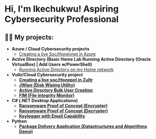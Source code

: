 <h1>Hi, I'm Ikechukwu! Aspiring Cybersecurity Professional

<h2>👨‍💻 My projects:</h2>

- <b>Azure / Cloud Cybersecurity projects</b>
  - [Creating a live Soc/Honeynet in Azure](https://github.com/iyke85/Cloud-Soc)
- <b>Active Directory (Basic Home Lab Running Active Directory (Oracle VirtualBox) | Add Users w/PowerShell)</b>
  - [Running Active Directory on my Home network](https://github.com/iyke85/Active-Directory)<b>
- <b>Vultr/Cloud Cybersecurity project</b>
  - [Creating a live soc/Honepot in Zultr](https://github.com/iyke85/Honey-Tpot)
  - [JWipe (Disk Wiping Utility)](https://github.com/joshmadakor1/Jwipe.PowerShell)
  - [Active Directory Bulk User Creation](https://github.com/joshmadakor1/AD_PS)
  - [FIM (File Integrity Monitor)](https://github.com/joshmadakor1/PowerShell-Integrity-FIM)
- <b>C# (.NET Desktop Applications)</b>
  - [Ransomware Proof of Concept (Encrypter)](https://github.com/joshmadakor1/EncrypterPOC)
  - [Ransomware Proof of Concept (Decrypter)](https://github.com/joshmadakor1/DecrypterPOC)
  - [Keylogger with Email Capability](https://github.com/joshmadakor1/Key-Logger-With-Email)
- <b>Python</b>
  - [Package Delivery Application (Datastructures and Algorithms Demo)](https://github.com/joshmadakor1/Package-Delivery-Pathfinding-Algorithm)





[linkedin]: https://linkedin.com/https://www.linkedin.com/in/ikechukwu-onwuanaibe/

